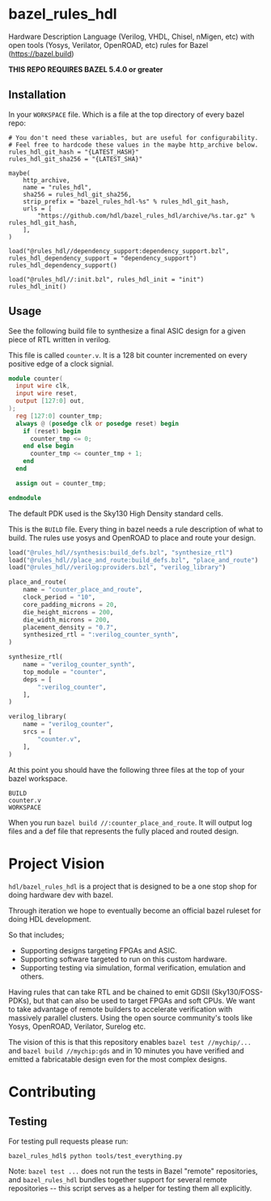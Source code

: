 # bazel_rules_hdl
Hardware Description Language (Verilog, VHDL, Chisel, nMigen, etc) with open tools (Yosys, Verilator, OpenROAD, etc) rules for Bazel (https://bazel.build)

**THIS REPO REQUIRES BAZEL 5.4.0 or greater**

## Installation

In your `WORKSPACE` file. Which is a file at the top directory of every bazel
repo:

```starlark
# You don't need these variables, but are useful for configurability.
# Feel free to hardcode these values in the maybe http_archive below.
rules_hdl_git_hash = "{LATEST_HASH}"
rules_hdl_git_sha256 = "{LATEST_SHA}"

maybe(
    http_archive,
    name = "rules_hdl",
    sha256 = rules_hdl_git_sha256,
    strip_prefix = "bazel_rules_hdl-%s" % rules_hdl_git_hash,
    urls = [
        "https://github.com/hdl/bazel_rules_hdl/archive/%s.tar.gz" % rules_hdl_git_hash,
    ],
)

load("@rules_hdl//dependency_support:dependency_support.bzl", rules_hdl_dependency_support = "dependency_support")
rules_hdl_dependency_support()

load("@rules_hdl//:init.bzl", rules_hdl_init = "init")
rules_hdl_init()
```

## Usage

See the following build file to synthesize a final ASIC design for a given piece
of RTL written in verilog.

This file is called `counter.v`. It is a 128 bit counter incremented on every
positive edge of a clock signial.

```verilog
module counter(
  input wire clk,
  input wire reset,
  output [127:0] out,
);
  reg [127:0] counter_tmp;
  always @ (posedge clk or posedge reset) begin
    if (reset) begin
      counter_tmp <= 0;
    end else begin
      counter_tmp <= counter_tmp + 1;
    end
  end

  assign out = counter_tmp;

endmodule

```

The default PDK used is the Sky130 High Density standard cells.

This is the `BUILD` file. Every thing in bazel needs a rule description of what
to build. The rules use yosys and OpenROAD to place and route your design.

```python
load("@rules_hdl//synthesis:build_defs.bzl", "synthesize_rtl")
load("@rules_hdl//place_and_route:build_defs.bzl", "place_and_route")
load("@rules_hdl//verilog:providers.bzl", "verilog_library")

place_and_route(
    name = "counter_place_and_route",
    clock_period = "10",
    core_padding_microns = 20,
    die_height_microns = 200,
    die_width_microns = 200,
    placement_density = "0.7",
    synthesized_rtl = ":verilog_counter_synth",
)

synthesize_rtl(
    name = "verilog_counter_synth",
    top_module = "counter",
    deps = [
        ":verilog_counter",
    ],
)

verilog_library(
    name = "verilog_counter",
    srcs = [
        "counter.v",
    ],
)
```

At this point you should have the following three files at the top of your bazel
workspace.

```
BUILD
counter.v
WORKSPACE
```

When you run `bazel build //:counter_place_and_route`. It will output log files
and a def file that represents the fully placed and routed design.

# Project Vision
`hdl/bazel_rules_hdl` is a project that is designed to be a one stop shop for doing hardware dev with bazel.

Through iteration we hope to eventually become an official bazel ruleset for doing HDL development.

So that includes;

  * Supporting designs targeting FPGAs and ASIC.
  * Supporting software targeted to run on this custom hardware.
  * Supporting testing via simulation, formal verification, emulation and others.

Having rules that can take RTL and be chained to emit GDSII (Sky130/FOSS-PDKs), but that can also be used to target FPGAs and soft CPUs. We want to take advantage of remote builders to accelerate verification with massively parallel clusters. Using the open source community's tools like Yosys, OpenROAD, Verilator, Surelog etc.

The vision of this is that this repository enables `bazel test //mychip/...` and `bazel build //mychip:gds` and in 10 minutes you have verified and emitted a fabricatable design even for the most complex designs.

# Contributing

## Testing

For testing pull requests please run:

```console
bazel_rules_hdl$ python tools/test_everything.py
```

Note: `bazel test ...` does not run the tests in Bazel "remote" repositories,
and `bazel_rules_hdl` bundles together support for several remote repositories
-- this script serves as a helper for testing them all explicitly.
